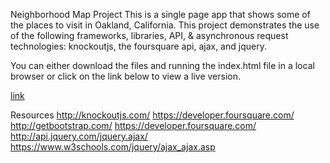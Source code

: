 Neighborhood Map Project
This is a single page app that shows some of the places to visit in Oakland, California. This project demonstrates the use of the following  frameworks, libraries, API, & asynchronous request technologies: knockoutjs, the foursquare api, ajax, and jquery. 

You can either download the files and running the index.html file in a local browser or click on the link below to view a live version.

[link](https://apk29.github.io/neighborhood_map/)


Resources
http://knockoutjs.com/
https://developer.foursquare.com/
http://getbootstrap.com/
https://developer.foursquare.com/
http://api.jquery.com/jquery.ajax/
https://www.w3schools.com/jquery/ajax_ajax.asp 

